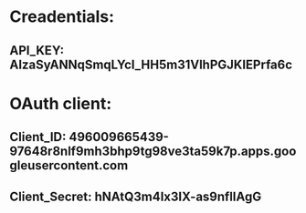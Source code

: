 # Creadentials:
## API_KEY: AIzaSyANNqSmqLYcI_HH5m31VlhPGJKIEPrfa6c

# OAuth client:

## Client_ID: 496009665439-97648r8nlf9mh3bhp9tg98ve3ta59k7p.apps.googleusercontent.com
## Client_Secret: hNAtQ3m4Ix3IX-as9nflIAgG